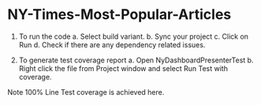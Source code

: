 # NY-Times-Most-Popular-Articles
1. To run the code
  a. Select build variant.
  b. Sync your project
  c. Click on Run
  d. Check if there are any dependency related issues.
  
 2. To generate test coverage report
    a. Open NyDashboardPresenterTest
    b. Right click the file from Project window and select Run Test with coverage.
    
 Note 100% Line Test coverage is achieved here.
